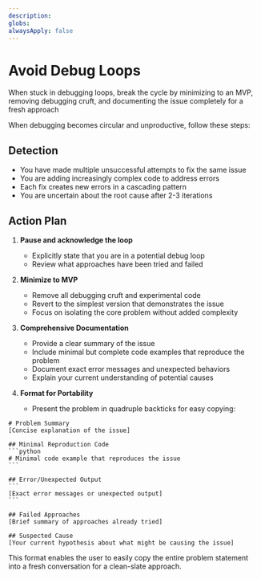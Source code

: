 ```yaml
---
description:
globs:
alwaysApply: false
---
```

# Avoid Debug Loops

When stuck in debugging loops, break the cycle by minimizing to an MVP, removing debugging cruft, and documenting the issue completely for a fresh approach

When debugging becomes circular and unproductive, follow these steps:

## Detection
- You have made multiple unsuccessful attempts to fix the same issue
- You are adding increasingly complex code to address errors
- Each fix creates new errors in a cascading pattern
- You are uncertain about the root cause after 2-3 iterations

## Action Plan

1. **Pause and acknowledge the loop**
   - Explicitly state that you are in a potential debug loop
   - Review what approaches have been tried and failed

2. **Minimize to MVP**
   - Remove all debugging cruft and experimental code
   - Revert to the simplest version that demonstrates the issue
   - Focus on isolating the core problem without added complexity

3. **Comprehensive Documentation**
   - Provide a clear summary of the issue
   - Include minimal but complete code examples that reproduce the problem
   - Document exact error messages and unexpected behaviors
   - Explain your current understanding of potential causes

4. **Format for Portability**
   - Present the problem in quadruple backticks for easy copying:

````
# Problem Summary
[Concise explanation of the issue]

## Minimal Reproduction Code
```python
# Minimal code example that reproduces the issue
```

## Error/Unexpected Output
```
[Exact error messages or unexpected output]
```

## Failed Approaches
[Brief summary of approaches already tried]

## Suspected Cause
[Your current hypothesis about what might be causing the issue]
````

This format enables the user to easily copy the entire problem statement into a fresh conversation for a clean-slate approach.

